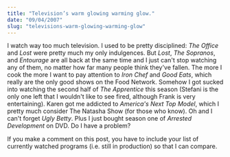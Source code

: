 ```yaml
---
title: "Television’s warm glowing warming glow."
date: "09/04/2007"
slug: "televisions-warm-glowing-warming-glow"
---
```


I watch way too much television. I used to be pretty disciplined: _The Office_ and _Lost_ were pretty much my only indulgences. But _Lost_, _The Sopranos_, and _Entourage_ are all back at the same time and I just can't stop watching any of them, no matter how far many people think they've fallen. The more I cook the more I want to pay attention to _Iron Chef_ and _Good Eats_, which really are the only good shows on the Food Network. Somehow I got sucked into watching the second half of _The Apprentice_ this season (Stefani is the only one left that I wouldn't like to see fired, although Frank is very entertaining). Karen got me addicted to _America's Next Top Model_, which I pretty much consider The Natasha Show (for those who know). Oh and I can't forget _Ugly Betty_. Plus I just bought season one of _Arrested Development_ on DVD. Do I have a problem?

If you make a comment on this post, you have to include your list of currently watched programs (i.e. still in production) so that I can compare.